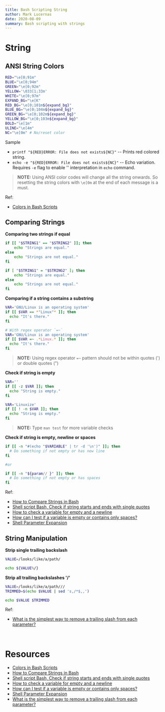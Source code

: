 ```yaml
---
title: Bash Scripting String
author: Mark Lucernas
date: 2020-08-09
summary: Bash scripting with strings
---
```



# String

## ANSI String Colors

```bash
RED="\e[0;91m"
BLUE="\e[0;94m"
GREEN="\e[0;92m"
YELLOW='\033[1;33m'
WHITE="\e[0;97m"
EXPAND_BG="\e[K"
RED_BG="\e[0;101m${expand_bg}"
BLUE_BG="\e[0;104m${expand_bg}"
GREEN_BG="\e[0;102m${expand_bg}"
YELLOW_BG="\e[0;103m${expand_bg}"
BOLD="\e[1m"
ULINE="\e[4m"
NC="\e[0m" # No/reset color
```

Sample

  - `printf "${RED}ERROR: File does not exists${NC}"` -- Prints red colored
    string.
  - `echo -e "${RED}ERROR: File does not exists${NC}"` -- Echo variation.
    Requires `-e` flag to enable '\' interpretation in `echo` command.


> **NOTE:** Using ANSI color codes will change all the string onwards. So
resetting the string colors with `\e[0m` at the end of each message is a must.

Ref:

  - [Colors in Bash Scripts](https://techstop.github.io/bash-script-colors/)


## Comparing Strings

**Comparing two strings if equal**

```bash
if [[ "$STRING1" == "$STRING2" ]]; then
    echo "Strings are equal."
else
    echo "Strings are not equal."
fi

if [ "$STRING1" = "$STRING2" ]; then
    echo "Strings are equal."
else
    echo "Strings are not equal."
fi
```

**Comparing if a string contains a substring**

```bash
VAR='GNU/Linux is an operating system'
if [[ $VAR == *"Linux"* ]]; then
  echo "It's there."
fi

# With regex operator `=~`
VAR='GNU/Linux is an operating system'
if [[ $VAR =~ .*Linux.* ]]; then
  echo "It's there."
fi
```

> **NOTE:** Using regex operator `=~` pattern should not be within quotes (') or
double quotes (")

**Check if string is empty**

```bash
VAR=''
if [[ -z $VAR ]]; then
  echo "String is empty."
fi

VAR='Linuxize'
if [[ ! -n $VAR ]]; then
  echo "String is empty."
fi
```

> **NOTE:** Type `man test` for more variable checks

**Check if string is empty, newline or spaces**

```bash
if [[ -n "#(echo "$VARIABLE" | tr -d '\n')" ]]; then
  # Do something if not empty or has new line
fi

#or

if [[ -n "${param// }" ]]; then
  # Do something if not empty or has spaces
fi
```

Ref:

  - [How to Compare Strings in Bash](https://linuxize.com/post/how-to-compare-strings-in-bash/)
  - [Shell script Bash, Check if string starts and ends with single quotes](https://stackoverflow.com/a/40322497/11850077)
  - [How to check a variable for empty and a newline](https://www.unix.com/shell-programming-and-scripting/129086-how-check-variable-empty-newline.html)
  - [How can I test if a variable is empty or contains only spaces?](https://unix.stackexchange.com/a/146945)
  - [Shell Parameter Expansion](https://www.gnu.org/savannah-checkouts/gnu/bash/manual/bash.html#Shell-Parameter-Expansion)


## String Manipulation

**Strip single trailing backslash**

```bash
VALUE=/looks/like/a/path/

echo ${VALUE%/}
```

**Strip all trailing backslashes '/'**

```bash
VALUE=/looks/like/a/path///
TRIMMED=$(echo $VALUE | sed 's,/*$,,')

echo $VALUE $TRIMMED
```

Ref:

  - [What is the simplest way to remove a trailing slash from each parameter?](https://stackoverflow.com/questions/9018723/what-is-the-simplest-way-to-remove-a-trailing-slash-from-each-parameter)


<br>

# Resources

  - [Colors in Bash Scripts](https://techstop.github.io/bash-script-colors/)
  - [How to Compare Strings in Bash](https://linuxize.com/post/how-to-compare-strings-in-bash/)
  - [Shell script Bash, Check if string starts and ends with single quotes](https://stackoverflow.com/a/40322497/11850077)
  - [How to check a variable for empty and a newline](https://www.unix.com/shell-programming-and-scripting/129086-how-check-variable-empty-newline.html)
  - [How can I test if a variable is empty or contains only spaces?](https://unix.stackexchange.com/a/146945)
  - [Shell Parameter Expansion](https://www.gnu.org/savannah-checkouts/gnu/bash/manual/bash.html#Shell-Parameter-Expansion)
  - [What is the simplest way to remove a trailing slash from each parameter?](https://stackoverflow.com/questions/9018723/what-is-the-simplest-way-to-remove-a-trailing-slash-from-each-parameter)

